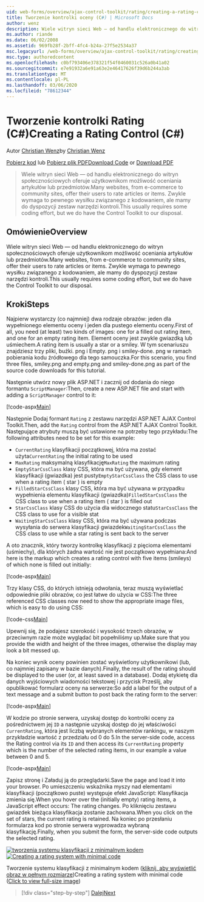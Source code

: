 ```yaml
---
uid: web-forms/overview/ajax-control-toolkit/rating/creating-a-rating-control-cs
title: Tworzenie kontrolki oceny (C#) | Microsoft Docs
author: wenz
description: Wiele witryn sieci Web — od handlu elektronicznego do witryn społecznościowych oferuje użytkownikom możliwość oceniania artykułów lub przedmiotów. Zwykle wymaga to pewnego nakładu na kodowanie, ale mamy...
ms.author: riande
ms.date: 06/02/2008
ms.assetid: 969fb28f-2bff-4fc4-b24a-27f5e2534a37
msc.legacyurl: /web-forms/overview/ajax-control-toolkit/rating/creating-a-rating-control-cs
msc.type: authoredcontent
ms.openlocfilehash: c0bf793406e378321f54f0460031c526a0b41a02
ms.sourcegitcommit: e7e91932a6e91a63e2e46417626f39d6b244a3ab
ms.translationtype: MT
ms.contentlocale: pl-PL
ms.lasthandoff: 03/06/2020
ms.locfileid: "78612344"
---
```

# <a name="creating-a-rating-control-c"></a><span data-ttu-id="1c57c-104">Tworzenie kontrolki Rating (C#)</span><span class="sxs-lookup"><span data-stu-id="1c57c-104">Creating a Rating Control (C#)</span></span>

<span data-ttu-id="1c57c-105">Autor [Christian Wenz](https://github.com/wenz)</span><span class="sxs-lookup"><span data-stu-id="1c57c-105">by [Christian Wenz](https://github.com/wenz)</span></span>

<span data-ttu-id="1c57c-106">[Pobierz kod](https://download.microsoft.com/download/9/3/f/93f8daea-bebd-4821-833b-95205389c7d0/rating0.cs.zip) lub [Pobierz plik PDF](https://download.microsoft.com/download/2/d/c/2dc10e34-6983-41d4-9c08-f78f5387d32b/rating0CS.pdf)</span><span class="sxs-lookup"><span data-stu-id="1c57c-106">[Download Code](https://download.microsoft.com/download/9/3/f/93f8daea-bebd-4821-833b-95205389c7d0/rating0.cs.zip) or [Download PDF](https://download.microsoft.com/download/2/d/c/2dc10e34-6983-41d4-9c08-f78f5387d32b/rating0CS.pdf)</span></span>

> <span data-ttu-id="1c57c-107">Wiele witryn sieci Web — od handlu elektronicznego do witryn społecznościowych oferuje użytkownikom możliwość oceniania artykułów lub przedmiotów.</span><span class="sxs-lookup"><span data-stu-id="1c57c-107">Many websites, from e-commerce to community sites, offer their users to rate articles or items.</span></span> <span data-ttu-id="1c57c-108">Zwykle wymaga to pewnego wysiłku związanego z kodowaniem, ale mamy do dyspozycji zestaw narzędzi kontroli.</span><span class="sxs-lookup"><span data-stu-id="1c57c-108">This usually requires some coding effort, but we do have the Control Toolkit to our disposal.</span></span>

## <a name="overview"></a><span data-ttu-id="1c57c-109">Omówienie</span><span class="sxs-lookup"><span data-stu-id="1c57c-109">Overview</span></span>

<span data-ttu-id="1c57c-110">Wiele witryn sieci Web — od handlu elektronicznego do witryn społecznościowych oferuje użytkownikom możliwość oceniania artykułów lub przedmiotów.</span><span class="sxs-lookup"><span data-stu-id="1c57c-110">Many websites, from e-commerce to community sites, offer their users to rate articles or items.</span></span> <span data-ttu-id="1c57c-111">Zwykle wymaga to pewnego wysiłku związanego z kodowaniem, ale mamy do dyspozycji zestaw narzędzi kontroli.</span><span class="sxs-lookup"><span data-stu-id="1c57c-111">This usually requires some coding effort, but we do have the Control Toolkit to our disposal.</span></span>

## <a name="steps"></a><span data-ttu-id="1c57c-112">Kroki</span><span class="sxs-lookup"><span data-stu-id="1c57c-112">Steps</span></span>

<span data-ttu-id="1c57c-113">Najpierw wystarczy (co najmniej) dwa rodzaje obrazów: jeden dla wypełnionego elementu oceny i jeden dla pustego elementu oceny.</span><span class="sxs-lookup"><span data-stu-id="1c57c-113">First of all, you need (at least) two kinds of images: one for a filled out rating item, and one for an empty rating item.</span></span> <span data-ttu-id="1c57c-114">Element oceny jest zwykle gwiazdką lub uśmiechem.</span><span class="sxs-lookup"><span data-stu-id="1c57c-114">A rating item is usually a star or a smiley.</span></span> <span data-ttu-id="1c57c-115">W tym scenariuszu znajdziesz trzy pliki, buźki. png i Empty. png i smiley-done. png w ramach pobierania kodu źródłowego dla tego samouczka.</span><span class="sxs-lookup"><span data-stu-id="1c57c-115">For this scenario, you find three files, smiley.png and empty.png and smiley-done.png as part of the source code downloads for this tutorial.</span></span>

<span data-ttu-id="1c57c-116">Następnie utwórz nowy plik ASP.NET i zacznij od dodania do niego formantu `ScriptManager`:</span><span class="sxs-lookup"><span data-stu-id="1c57c-116">Then, create a new ASP.NET file and start with adding a `ScriptManager` control to it:</span></span>

[!code-aspx[Main](creating-a-rating-control-cs/samples/sample1.aspx)]

<span data-ttu-id="1c57c-117">Następnie Dodaj formant `Rating` z zestawu narzędzi ASP.NET AJAX Control Toolkit.</span><span class="sxs-lookup"><span data-stu-id="1c57c-117">Then, add the `Rating` control from the ASP.NET AJAX Control Toolkit.</span></span> <span data-ttu-id="1c57c-118">Następujące atrybuty muszą być ustawione na potrzeby tego przykładu:</span><span class="sxs-lookup"><span data-stu-id="1c57c-118">The following attributes need to be set for this example:</span></span>

- <span data-ttu-id="1c57c-119">`CurrentRating` klasyfikacji początkowej, która ma zostać użyta</span><span class="sxs-lookup"><span data-stu-id="1c57c-119">`CurrentRating` the initial rating to be used</span></span>
- <span data-ttu-id="1c57c-120">`MaxRating` maksymalną klasyfikację</span><span class="sxs-lookup"><span data-stu-id="1c57c-120">`MaxRating` the maximum rating</span></span>
- <span data-ttu-id="1c57c-121">`EmptyStarCssClass` klasy CSS, która ma być używana, gdy element klasyfikacji (gwiazdka) jest pusty</span><span class="sxs-lookup"><span data-stu-id="1c57c-121">`EmptyStarCssClass` the CSS class to use when a rating item ( star ) is empty</span></span>
- <span data-ttu-id="1c57c-122">`FilledStarCssClass` klasy CSS, która ma być używana w przypadku wypełnienia elementu klasyfikacji (gwiazdka)</span><span class="sxs-lookup"><span data-stu-id="1c57c-122">`FilledStarCssClass` the CSS class to use when a rating item ( star ) is filled out</span></span>
- <span data-ttu-id="1c57c-123">`StarCssClass` klasy CSS do użycia dla widocznego statu</span><span class="sxs-lookup"><span data-stu-id="1c57c-123">`StarCssClass` the CSS class to use for a visible stat</span></span>
- <span data-ttu-id="1c57c-124">`WaitingStarCssClass` klasy CSS, która ma być używana podczas wysyłania do serwera klasyfikacji gwiazdek</span><span class="sxs-lookup"><span data-stu-id="1c57c-124">`WaitingStarCssClass` the CSS class to use while a star rating is sent back to the server</span></span>

<span data-ttu-id="1c57c-125">A oto znacznik, który tworzy kontrolkę klasyfikacji z pięcioma elementami (uśmiechy), dla których żadna wartość nie jest początkowo wypełniana:</span><span class="sxs-lookup"><span data-stu-id="1c57c-125">And here is the markup which creates a rating control with five items (smileys) of which none is filled out initially:</span></span>

[!code-aspx[Main](creating-a-rating-control-cs/samples/sample2.aspx)]

<span data-ttu-id="1c57c-126">Trzy klasy CSS, do których istnieją odwołania, teraz muszą wyświetlać odpowiednie pliki obrazów, co jest łatwe do użycia w CSS:</span><span class="sxs-lookup"><span data-stu-id="1c57c-126">The three referenced CSS classes now need to show the appropriate image files, which is easy to do using CSS:</span></span>

[!code-css[Main](creating-a-rating-control-cs/samples/sample3.css)]

<span data-ttu-id="1c57c-127">Upewnij się, że podajesz szerokość i wysokość trzech obrazów, w przeciwnym razie może wyglądać bit popełniliśmy up.</span><span class="sxs-lookup"><span data-stu-id="1c57c-127">Make sure that you provide the width and height of the three images, otherwise the display may look a bit messed up.</span></span>

<span data-ttu-id="1c57c-128">Na koniec wynik oceny powinien zostać wyświetlony użytkownikowi (lub, co najmniej zapisany w bazie danych).</span><span class="sxs-lookup"><span data-stu-id="1c57c-128">Finally, the result of the rating should be displayed to the user (or, at least saved in a database).</span></span> <span data-ttu-id="1c57c-129">Dodaj etykietę dla danych wyjściowych wiadomości tekstowej i przycisk Prześlij, aby opublikować formularz oceny na serwerze:</span><span class="sxs-lookup"><span data-stu-id="1c57c-129">So add a label for the output of a text message and a submit button to post back the rating form to the server:</span></span>

[!code-aspx[Main](creating-a-rating-control-cs/samples/sample4.aspx)]

<span data-ttu-id="1c57c-130">W kodzie po stronie serwera, uzyskaj dostęp do kontrolki oceny za pośrednictwem jej `ID` a następnie uzyskaj dostęp do jej właściwości `CurrentRating`, która jest liczbą wybranych elementów rankingu, w naszym przykładzie wartość z przedziału od 0 do 5.</span><span class="sxs-lookup"><span data-stu-id="1c57c-130">In the server-side code, access the Rating control via its `ID` and then access its `CurrentRating` property which is the number of the selected rating items, in our example a value between 0 and 5.</span></span>

[!code-aspx[Main](creating-a-rating-control-cs/samples/sample5.aspx)]

<span data-ttu-id="1c57c-131">Zapisz stronę i Załaduj ją do przeglądarki.</span><span class="sxs-lookup"><span data-stu-id="1c57c-131">Save the page and load it into your browser.</span></span> <span data-ttu-id="1c57c-132">Po umieszczeniu wskaźnika myszy nad elementami klasyfikacji (początkowo puste) występuje efekt JavaScript: Klasyfikacja zmienia się.</span><span class="sxs-lookup"><span data-stu-id="1c57c-132">When you hover over the (initially empty) rating items, a JavaScript effect occurs: The rating changes.</span></span> <span data-ttu-id="1c57c-133">Po kliknięciu zestawu gwiazdek bieżąca klasyfikacja zostanie zachowana.</span><span class="sxs-lookup"><span data-stu-id="1c57c-133">When you click on the set of stars, the current rating is retained.</span></span> <span data-ttu-id="1c57c-134">Na koniec po przesłaniu formularza kod po stronie serwera wyprowadza wybraną klasyfikację.</span><span class="sxs-lookup"><span data-stu-id="1c57c-134">Finally, when you submit the form, the server-side code outputs the selected rating.</span></span>

<span data-ttu-id="1c57c-135">[![tworzenia systemu klasyfikacji z minimalnym kodem](creating-a-rating-control-cs/_static/image2.png)](creating-a-rating-control-cs/_static/image1.png)</span><span class="sxs-lookup"><span data-stu-id="1c57c-135">[![Creating a rating system with minimal code](creating-a-rating-control-cs/_static/image2.png)](creating-a-rating-control-cs/_static/image1.png)</span></span>

<span data-ttu-id="1c57c-136">Tworzenie systemu klasyfikacji z minimalnym kodem ([kliknij, aby wyświetlić obraz w pełnym rozmiarze](creating-a-rating-control-cs/_static/image3.png))</span><span class="sxs-lookup"><span data-stu-id="1c57c-136">Creating a rating system with minimal code ([Click to view full-size image](creating-a-rating-control-cs/_static/image3.png))</span></span>

> [!div class="step-by-step"]
> [<span data-ttu-id="1c57c-137">Dalej</span><span class="sxs-lookup"><span data-stu-id="1c57c-137">Next</span></span>](creating-a-rating-control-vb.md)
